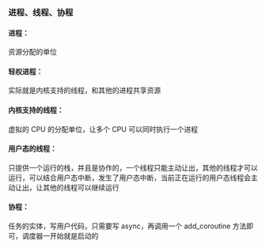 ### 进程、线程、协程

#### 进程：

资源分配的单位

#### 轻权进程：

实际就是内核支持的线程，和其他的进程共享资源

#### 内核支持的线程：

虚拟的 CPU 的分配单位，让多个 CPU 可以同时执行一个进程

#### 用户态的线程：

只提供一个运行的栈，并且是协作的，一个线程只能主动让出，其他的线程才可以运行，可以结合用户态中断，发生了用户态中断，当前正在运行的用户态线程会主动让出，让其他的线程可以继续运行

#### 协程：

任务的实体，写用户代码，只需要写 async，再调用一个 add_coroutine 方法即可，调度器一开始就是启动的